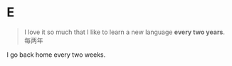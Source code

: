 # E

> I love it so much that I like to learn a new language **every two years**. 每两年

I go back home every two weeks.